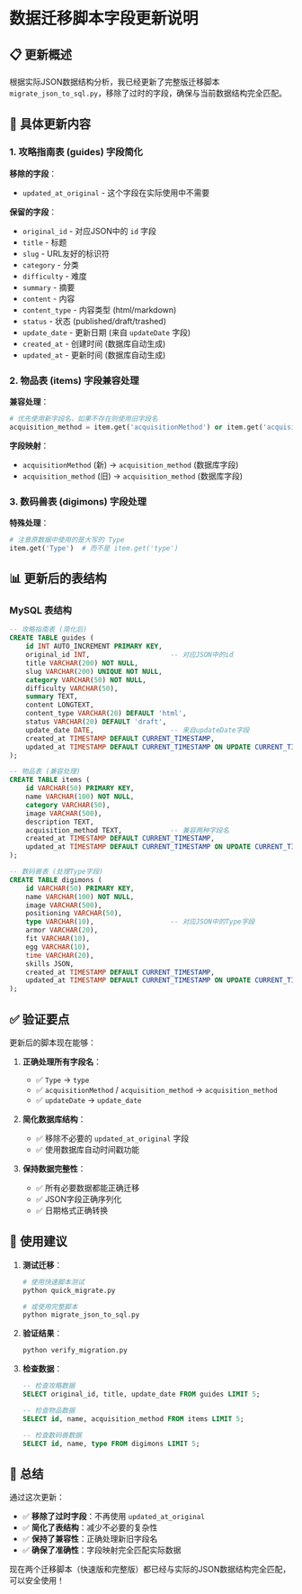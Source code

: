 # 数据迁移脚本字段更新说明

## 📋 更新概述

根据实际JSON数据结构分析，我已经更新了完整版迁移脚本 `migrate_json_to_sql.py`，移除了过时的字段，确保与当前数据结构完全匹配。

## 🔧 具体更新内容

### 1. 攻略指南表 (guides) 字段简化

**移除的字段**：
- `updated_at_original` - 这个字段在实际使用中不需要

**保留的字段**：
- `original_id` - 对应JSON中的 `id` 字段
- `title` - 标题
- `slug` - URL友好的标识符
- `category` - 分类
- `difficulty` - 难度
- `summary` - 摘要
- `content` - 内容
- `content_type` - 内容类型 (html/markdown)
- `status` - 状态 (published/draft/trashed)
- `update_date` - 更新日期 (来自 `updateDate` 字段)
- `created_at` - 创建时间 (数据库自动生成)
- `updated_at` - 更新时间 (数据库自动生成)

### 2. 物品表 (items) 字段兼容处理

**兼容处理**：
```python
# 优先使用新字段名，如果不存在则使用旧字段名
acquisition_method = item.get('acquisitionMethod') or item.get('acquisition_method')
```

**字段映射**：
- `acquisitionMethod` (新) → `acquisition_method` (数据库字段)
- `acquisition_method` (旧) → `acquisition_method` (数据库字段)

### 3. 数码兽表 (digimons) 字段处理

**特殊处理**：
```python
# 注意原数据中使用的是大写的 Type
item.get('Type')  # 而不是 item.get('type')
```

## 📊 更新后的表结构

### MySQL 表结构

```sql
-- 攻略指南表 (简化后)
CREATE TABLE guides (
    id INT AUTO_INCREMENT PRIMARY KEY,
    original_id INT,                    -- 对应JSON中的id
    title VARCHAR(200) NOT NULL,
    slug VARCHAR(200) UNIQUE NOT NULL,
    category VARCHAR(50) NOT NULL,
    difficulty VARCHAR(50),
    summary TEXT,
    content LONGTEXT,
    content_type VARCHAR(20) DEFAULT 'html',
    status VARCHAR(20) DEFAULT 'draft',
    update_date DATE,                   -- 来自updateDate字段
    created_at TIMESTAMP DEFAULT CURRENT_TIMESTAMP,
    updated_at TIMESTAMP DEFAULT CURRENT_TIMESTAMP ON UPDATE CURRENT_TIMESTAMP
);

-- 物品表 (兼容处理)
CREATE TABLE items (
    id VARCHAR(50) PRIMARY KEY,
    name VARCHAR(100) NOT NULL,
    category VARCHAR(50),
    image VARCHAR(500),
    description TEXT,
    acquisition_method TEXT,            -- 兼容两种字段名
    created_at TIMESTAMP DEFAULT CURRENT_TIMESTAMP,
    updated_at TIMESTAMP DEFAULT CURRENT_TIMESTAMP ON UPDATE CURRENT_TIMESTAMP
);

-- 数码兽表 (处理Type字段)
CREATE TABLE digimons (
    id VARCHAR(50) PRIMARY KEY,
    name VARCHAR(100) NOT NULL,
    image VARCHAR(500),
    positioning VARCHAR(50),
    type VARCHAR(10),                   -- 对应JSON中的Type字段
    armor VARCHAR(20),
    fit VARCHAR(10),
    egg VARCHAR(10),
    time VARCHAR(20),
    skills JSON,
    created_at TIMESTAMP DEFAULT CURRENT_TIMESTAMP,
    updated_at TIMESTAMP DEFAULT CURRENT_TIMESTAMP ON UPDATE CURRENT_TIMESTAMP
);
```

## ✅ 验证要点

更新后的脚本现在能够：

1. **正确处理所有字段名**：
   - ✅ `Type` → `type`
   - ✅ `acquisitionMethod` / `acquisition_method` → `acquisition_method`
   - ✅ `updateDate` → `update_date`

2. **简化数据库结构**：
   - ✅ 移除不必要的 `updated_at_original` 字段
   - ✅ 使用数据库自动时间戳功能

3. **保持数据完整性**：
   - ✅ 所有必要数据都能正确迁移
   - ✅ JSON字段正确序列化
   - ✅ 日期格式正确转换

## 🚀 使用建议

1. **测试迁移**：
   ```bash
   # 使用快速脚本测试
   python quick_migrate.py
   
   # 或使用完整脚本
   python migrate_json_to_sql.py
   ```

2. **验证结果**：
   ```bash
   python verify_migration.py
   ```

3. **检查数据**：
   ```sql
   -- 检查攻略数据
   SELECT original_id, title, update_date FROM guides LIMIT 5;
   
   -- 检查物品数据
   SELECT id, name, acquisition_method FROM items LIMIT 5;
   
   -- 检查数码兽数据
   SELECT id, name, type FROM digimons LIMIT 5;
   ```

## 📝 总结

通过这次更新：

- ✅ **移除了过时字段**：不再使用 `updated_at_original`
- ✅ **简化了表结构**：减少不必要的复杂性
- ✅ **保持了兼容性**：正确处理新旧字段名
- ✅ **确保了准确性**：字段映射完全匹配实际数据

现在两个迁移脚本（快速版和完整版）都已经与实际的JSON数据结构完全匹配，可以安全使用！
